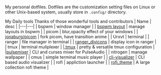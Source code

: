 My personal dotfiles.
Dotfiles are the customization setting files on Linux or other Unix-based system, usually store in `.config/` directory.

My Daily tools
Thanks of those wonderful tools and contributors
| Name | desc |
|---|---|
| bspwm | window manager |
| [bspwm layout](https://github.com/phenax/bsp-layout) | manage layouts in bspwm |
| picom | blur,opacity effect of your windows |
| [jonaburg/picom](https://github.com/jonaburg/picom) | fork picom, have transition anime |
| Urxvt | terminal |
| ranger | file manager in terminal |
| [ranger_divicons](https://github.com/alexanderjeurissen/ranger_devicons) | display icon in ranger |
| tmux | terminal muliplexer | 
|[.tmux](https://github.com/gpakosz/.tmux) | pretty & versatile tmux configuration |
|[pulsemixer](https://github.com/GeorgeFilipkin/pulsemixer) | CLI and curses mixer for PulseAudio | 
| nitrogen | manage wallpaper | 
| cmus | simple terminal music player | 
| [cli-visualizer](https://github.com/dpayne/cli-visualizer) | CLI based audio visualizer |
| rofi | appliction launcher |
| [rofi_theme](https://github.com/adi1090x/rofi) | A large collection rofi theme | 

